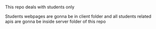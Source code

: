This repo deals with students only

Students webpages are gonna be in client folder and all students related apis are gonna be inside server folder of this repo
